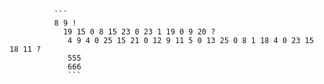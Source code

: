               ```
              8 9 !
                19 15 0 8 15 23 0 23 1 19 0 9 20 ?
                 4 9 4 0 25 15 21 0 12 9 11 5 0 13 25 0 8 1 18 4 0 23 15 18 11 ? 
                 555
                 666
                 ```
